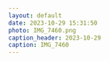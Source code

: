 ```yaml
---
layout: default
date: 2023-10-29 15:31:50
photo: IMG_7460.png
caption_header: 2023-10-29
caption: IMG_7460
---
```

